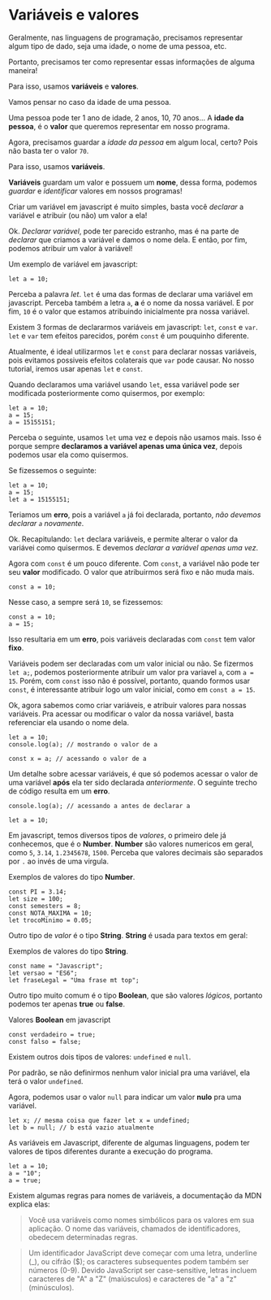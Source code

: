 # Variáveis e valores

Geralmente, nas linguagens de programação, precisamos representar algum tipo de dado, seja uma idade, o nome de uma pessoa, etc.

Portanto, precisamos ter como representar essas informações de alguma maneira!

Para isso, usamos **variáveis** e **valores**.

Vamos pensar no caso da idade de uma pessoa.

Uma pessoa pode ter 1 ano de idade, 2 anos, 10, 70 anos... A **idade da pessoa**, é o **valor** que queremos representar em nosso programa. 

Agora, precisamos guardar a *idade da pessoa* em algum local, certo? Pois não basta ter o valor `70`.

Para isso, usamos **variáveis**.

**Variáveis** guardam um valor e possuem um **nome**, dessa forma, podemos *guardar* e *identificar* valores em nossos programas!

Criar um variável em javascript é muito simples, basta você *declarar* a variável e atribuir (ou não) um valor a ela!

Ok. *Declarar variável*, pode ter parecido estranho, mas é na parte de *declarar* que criamos a variável e damos o nome dela. E então, por fim, podemos atribuir um valor à variável!

Um exemplo de variável em javascript:

```let a = 10;```

Perceba a palavra *let*. `let` é uma das formas de declarar uma variável em javascript. Perceba também a letra `a`, **a** é o nome da nossa variável. E por fim, `10` é o valor que estamos atribuindo inicialmente pra nossa variável.

Existem 3 formas de declararmos variáveis em javascript: `let`, `const` e `var`. `let` e `var` tem efeitos parecidos, porém `const` é um pouquinho diferente.

Atualmente, é ideal utilizarmos `let` e `const` para declarar nossas variáveis, pois evitamos possiveis efeitos colaterais que `var` pode causar. No nosso tutorial, iremos usar apenas `let` e `const`.

Quando declaramos uma variável usando `let`, essa variável pode ser modificada posteriormente como quisermos, por exemplo:

```
let a = 10;
a = 15;
a = 15155151;
``` 

Perceba o seguinte, usamos `let` uma vez e depois não usamos mais. Isso é porque sempre **declaramos a variável apenas uma única vez**, depois podemos usar ela como quisermos.

Se fizessemos o seguinte:

```
let a = 10;
a = 15;
let a = 15155151;
```

Teriamos um **erro**, pois a variável `a` já foi declarada, portanto, *não devemos declarar `a` novamente*.

Ok. Recapitulando: `let` declara variáveis, e permite alterar o valor da variávei como quisermos. E devemos *declarar a variável apenas uma vez*.

Agora com `const` é um pouco diferente. Com `const`, a variável não pode ter seu **valor** modificado. O valor que atribuirmos será fixo e não muda mais.

```
const a = 10;
```

Nesse caso, a sempre será `10`, se fizessemos:

```
const a = 10;
a = 15;
```

Isso resultaria em um **erro**, pois variáveis declaradas com `const` tem valor **fixo**.

Variáveis podem ser declaradas com um valor inicial ou não. Se fizermos `let a;`, podemos posteriormente atribuir um valor pra variavel `a`, com `a = 15`. Porém, com `const` isso não é possível, portanto, quando formos usar `const`, é interessante atribuir logo um valor inicial, como em `const a = 15`.

Ok, agora sabemos como criar variáveis, e atribuir valores para nossas variáveis. Pra acessar ou modificar o valor da nossa variável, basta referenciar ela usando o nome dela.

```
let a = 10;
console.log(a); // mostrando o valor de a

const x = a; // acessando o valor de a
```

Um detalhe sobre acessar variáveis, é que só podemos acessar o valor de uma variável **após** ela ter sido declarada *anteriormente*. O seguinte trecho de código resulta em um **erro**.

```
console.log(a); // acessando a antes de declarar a

let a = 10;
```

Em javascript, temos diversos tipos de *valores*, o primeiro dele já conhecemos, que é o **Number**. **Number** são valores numericos em geral, como `5`, `3.14`, `1.2345678`, `1500`. Perceba que valores decimais são separados por `.` ao invés de uma virgula.

Exemplos de valores do tipo **Number**.
```
const PI = 3.14;
let size = 100;
const semesters = 8;
const NOTA_MAXIMA = 10;
let trocoMinimo = 0.05;
```

Outro tipo de *valor* é o tipo **String**. **String** é usada para textos em geral:

Exemplos de valores do tipo **String**.
```
const name = "Javascript";
let versao = "ES6";
let fraseLegal = "Uma frase mt top";
```

Outro tipo muito comum é o tipo **Boolean**, que são valores *lógicos*, portanto podemos ter apenas **true** ou **false**.

Valores **Boolean** em javascript
```
const verdadeiro = true;
const falso = false;
```

Existem outros dois tipos de valores: `undefined` e `null`.

Por padrão, se não definirmos nenhum valor inicial pra uma variável, ela terá o valor `undefined`. 

Agora, podemos usar o valor `null` para indicar um valor **nulo** pra uma variável.

```
let x; // mesma coisa que fazer let x = undefined;
let b = null; // b está vazio atualmente
```

As variáveis em Javascript, diferente de algumas linguagens, podem ter valores de tipos diferentes durante a execução do programa.

```
let a = 10;
a = "10";
a = true;
```

Existem algumas regras para nomes de variáveis, a documentação da MDN explica elas:

> Você usa variáveis como nomes simbólicos para os valores em sua aplicação. O nome das variáveis, chamados de identificadores, obedecem determinadas regras.

> Um identificador JavaScript deve começar com uma letra, underline (_), ou cifrão ($); os caracteres subsequentes podem também ser números (0-9). Devido JavaScript ser case-sensitive, letras incluem caracteres de "A" a "Z" (maiúsculos) e caracteres de "a" a "z" (minúsculos).